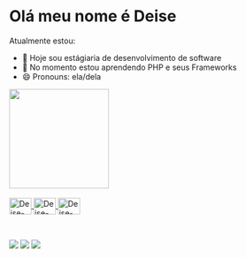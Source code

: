 ### 

<h1>Olá meu nome é Deise</h1>


Atualmente estou:

- 🔭 Hoje sou estágiaria de desenvolvimento de software 
- 🌱 No momento estou aprendendo PHP e seus Frameworks 
- 😄 Pronouns: ela/dela

<div>
  <a href="https://github.com/DeiseCorreia">
  <img height="180em" src="https://github-readme-stats.vercel.app/api/top-langs/?username=deisecorreia&layout=compact&langs_count=7&theme=dark"/>
</div>
  
<div style="display: inline_block"><br>
  <img align="center" alt="Deise-PHP" height="30" width="40" src="https://img.icons8.com/dusk/64/000000/php-logo.png"/>
  <img align="center" alt="Deise-Laravel" height="30" width="40"   src="https://img.icons8.com/fluent/48/000000/laravel.png"/>
  <img align="center" alt="Deise-Java" height="30" width="40"src="https://img.icons8.com/dusk/64/fa314a/java-coffee-cup-logo.png"/>
</div>
  
  ##
  
<div style="display: incline_block"><br>
    <a href="https://www.instagram.com/deisecorreia.10/" target="_blank"><img     src="https://img.shields.io/badge/-Instagram-%23E4405F?style=for-the-badge&logo=instagram&logoColor=white" target="_blank"></a>
    <a href = "mailto:deisecorreia@gmail.com"><img src="https://img.shields.io/badge/-Gmail-%23333?style=for-the-badge&logo=gmail&logoColor=white" target="_blank"></a>
    <a href="https://www.linkedin.com/in/deisecorreia01/" target="_blank"><img src="https://img.shields.io/badge/-LinkedIn-%230077B5?style=for-the-badge&logo=linkedin&logoColor=white" target="_blank"></a> 
 
</div>
  
  
  
